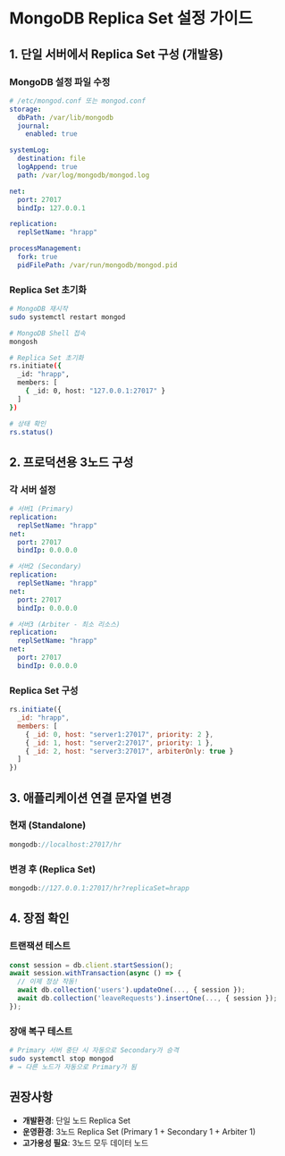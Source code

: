 # MongoDB Replica Set 설정 가이드

## 1. 단일 서버에서 Replica Set 구성 (개발용)

### MongoDB 설정 파일 수정
```yaml
# /etc/mongod.conf 또는 mongod.conf
storage:
  dbPath: /var/lib/mongodb
  journal:
    enabled: true

systemLog:
  destination: file
  logAppend: true
  path: /var/log/mongodb/mongod.log

net:
  port: 27017
  bindIp: 127.0.0.1

replication:
  replSetName: "hrapp"

processManagement:
  fork: true
  pidFilePath: /var/run/mongodb/mongod.pid
```

### Replica Set 초기화
```bash
# MongoDB 재시작
sudo systemctl restart mongod

# MongoDB Shell 접속
mongosh

# Replica Set 초기화
rs.initiate({
  _id: "hrapp",
  members: [
    { _id: 0, host: "127.0.0.1:27017" }
  ]
})

# 상태 확인
rs.status()
```

## 2. 프로덕션용 3노드 구성

### 각 서버 설정
```yaml
# 서버1 (Primary)
replication:
  replSetName: "hrapp"
net:
  port: 27017
  bindIp: 0.0.0.0

# 서버2 (Secondary)
replication:
  replSetName: "hrapp"
net:
  port: 27017
  bindIp: 0.0.0.0

# 서버3 (Arbiter - 최소 리소스)
replication:
  replSetName: "hrapp"
net:
  port: 27017
  bindIp: 0.0.0.0
```

### Replica Set 구성
```javascript
rs.initiate({
  _id: "hrapp",
  members: [
    { _id: 0, host: "server1:27017", priority: 2 },
    { _id: 1, host: "server2:27017", priority: 1 },
    { _id: 2, host: "server3:27017", arbiterOnly: true }
  ]
})
```

## 3. 애플리케이션 연결 문자열 변경

### 현재 (Standalone)
```javascript
mongodb://localhost:27017/hr
```

### 변경 후 (Replica Set)
```javascript
mongodb://127.0.0.1:27017/hr?replicaSet=hrapp
```

## 4. 장점 확인

### 트랜잭션 테스트
```javascript
const session = db.client.startSession();
await session.withTransaction(async () => {
  // 이제 정상 작동!
  await db.collection('users').updateOne(..., { session });
  await db.collection('leaveRequests').insertOne(..., { session });
});
```

### 장애 복구 테스트
```bash
# Primary 서버 중단 시 자동으로 Secondary가 승격
sudo systemctl stop mongod
# → 다른 노드가 자동으로 Primary가 됨
```

## 권장사항
- **개발환경**: 단일 노드 Replica Set
- **운영환경**: 3노드 Replica Set (Primary 1 + Secondary 1 + Arbiter 1)
- **고가용성 필요**: 3노드 모두 데이터 노드